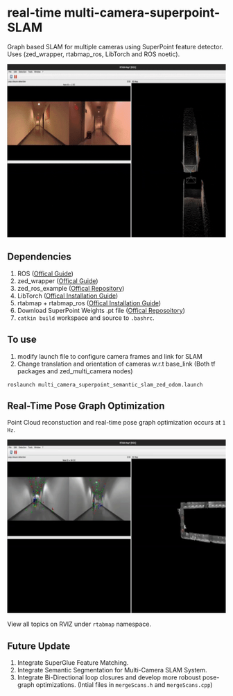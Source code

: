 # real-time multi-camera-superpoint-SLAM
Graph based SLAM for multiple cameras using SuperPoint feature detector. Uses (zed_wrapper, rtabmap_ros, LibTorch and ROS noetic).

<p float="center">
  <img src="assests/SLAM.gif" width="800" height="400" />
</p> 


## Dependencies
1) ROS ([Offical Guide](http://wiki.ros.org/noetic/Installation/Ubuntu))
2) zed_wrapper ([Offical Guide](https://github.com/stereolabs/zed-ros-wrapper))
3) zed_ros_example ([Offical Repository](https://github.com/stereolabs/zed-ros-examples))
4) LibTorch ([Offical Installation Guide](https://github.com/pytorch/pytorch/blob/main/docs/libtorch.rst))
5) rtabmap + rtabmap_ros ([Offical Installation Guide](https://github.com/introlab/rtabmap_ros#rtabmap_ros))
6) Download SuperPoint Weights .pt file ([Offical Reposoitory](https://github.com/KinglittleQ/SuperPoint_SLAM))
7) `catkin build` workspace and source to `.bashrc`.

## To use
1) modify launch file to configure camera frames and link for SLAM
2) Change translation and orientation of cameras w.r.t base_link (Both tf packages and zed_multi_camera nodes)
```shell
roslaunch multi_camera_superpoint_semantic_slam_zed_odom.launch
```

## Real-Time Pose Graph Optimization
Point Cloud reconstuction and real-time pose graph optimization occurs at `1 Hz`.
<p float="center">
  <img src="assests/loop closure.gif" width="800" height="400" />
</p> 

View all topics on RVIZ under `rtabmap` namespace.

## Future Update
1) Integrate SuperGlue Feature Matching.
2) Integrate Semantic Segmentation for Multi-Camera SLAM System.
3) Integrate Bi-Directional loop closures and develop more roboust pose-graph optimizations. (Intial files in `mergeScans.h` and `mergeScans.cpp`)


